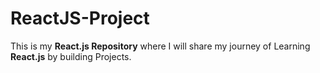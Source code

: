 # ReactJS-Project

This is my <strong>React.js Repository</strong> where I will share my journey of Learning <strong>React.js</strong> by building Projects.
